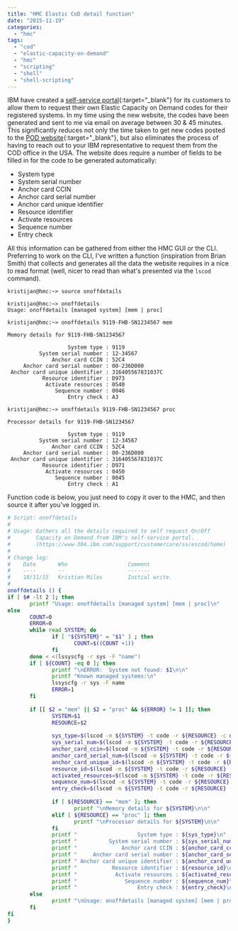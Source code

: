 ```yaml
---
title: "HMC Elastic CoD detail function"
date: "2015-11-19"
categories: 
  - "hmc"
tags: 
  - "cod"
  - "elastic-capacity-on-demand"
  - "hmc"
  - "scripting"
  - "shell"
  - "shell-scripting"
---
```


IBM have created a [self-service portal](https://www-304.ibm.com/support/customercare/ss/escod/home){:target="_blank"} for its customers to allow them to request their own Elastic Capacity on Demand codes for their registered systems. In my time using the new website, the codes have been generated and sent to me via email on average between 30 & 45 minutes. This significantly reduces not only the time taken to get new codes posted to the [POD website](http://www-912.ibm.com/pod/pod){:target="_blank"}, but also eliminates the process of having to reach out to your IBM representative to request them from the COD office in the USA. The website does require a number of fields to be filled in for the code to be generated automatically:

- System type
- System serial number
- Anchor card CCIN
- Anchor card serial number
- Anchor card unique identifier
- Resource identifier
- Activate resources
- Sequence number
- Entry check

All this information can be gathered from either the HMC GUI or the CLI. Preferring to work on the CLI, I've written a function (inspiration from Brian Smith) that collects and generates all the data the website requires in a nice to read format (well, nicer to read than what's presented via the `lscod` command).

```console
kristijan@hmc:~> source onoffdetails
 
kristijan@hmc:~> onoffdetails
Usage: onoffdetails [managed system] [mem | proc]
 
kristijan@hmc:~> onoffdetails 9119-FHB-SN1234567 mem
 
Memory details for 9119-FHB-SN1234567
 
                   System type : 9119
          System serial number : 12-34567
              Anchor card CCIN : 52C4
     Anchor card serial number : 00-236D000
 Anchor card unique identifier : 316405567831037C
           Resource identifier : D973
            Activate resources : 0540
               Sequence number : 0046
                   Entry check : A3
 
kristijan@hmc:~> onoffdetails 9119-FHB-SN1234567 proc
 
Processor details for 9119-FHB-SN1234567
 
                   System type : 9119
          System serial number : 12-34567
              Anchor card CCIN : 52C4
     Anchor card serial number : 00-236D000
 Anchor card unique identifier : 316405567831037C
           Resource identifier : D971
            Activate resources : 0450
               Sequence number : 0045
                   Entry check : A1
```

Function code is below, you just need to copy it over to the HMC, and then source it after you've logged in.

```bash
# Script: onoffdetails
#
# Usage: Gathers all the details required to self request On/Off
#        Capacity on Demand from IBM's self-service portal.
#        (https://www-304.ibm.com/support/customercare/ss/escod/home)
#
# Change log:
#    Date       Who                   Comment
#    ----       --                    -------
#    18/11/15   Kristian Milos        Initial write.
#
onoffdetails () {
if [ $# -lt 2 ]; then
       printf "Usage: onoffdetails [managed system] [mem | proc]\n"
else
       COUNT=0
       ERROR=0
       while read SYSTEM; do
              if [ "${SYSTEM}" = "$1" ] ; then
                     COUNT=$((COUNT +1))
              fi
       done < <(lssyscfg -r sys -F "name")
       if [ ${COUNT} -eq 0 ]; then
              printf "\nERROR:  System not found: $1\n\n"
              printf "Known managed systems:\n"
              lssyscfg -r sys -F name
              ERROR=1
       fi
 
       if [[ $2 = "mem" || $2 = "proc" && ${ERROR} != 1 ]]; then
              SYSTEM=$1
              RESOURCE=$2
 
              sys_type=$(lscod -m ${SYSTEM} -t code -r ${RESOURCE} -c onoff -F sys_type)
              sys_serial_num=$(lscod -m ${SYSTEM} -t code -r ${RESOURCE} -c onoff -F sys_serial_num)
              anchor_card_ccin=$(lscod -m ${SYSTEM} -t code -r ${RESOURCE} -c onoff -F anchor_card_ccin)
              anchor_card_serial_num=$(lscod -m ${SYSTEM} -t code -r ${RESOURCE} -c onoff -F anchor_card_serial_num)
              anchor_card_unique_id=$(lscod -m ${SYSTEM} -t code -r ${RESOURCE} -c onoff -F anchor_card_unique_id)
              resource_id=$(lscod -m ${SYSTEM} -t code -r ${RESOURCE} -c onoff -F resource_id)
              activated_resources=$(lscod -m ${SYSTEM} -t code -r ${RESOURCE} -c onoff -F activated_resources)
              sequence_num=$(lscod -m ${SYSTEM} -t code -r ${RESOURCE} -c onoff -F sequence_num)
              entry_check=$(lscod -m ${SYSTEM} -t code -r ${RESOURCE} -c onoff -F entry_check)
 
              if [ ${RESOURCE} == "mem" ]; then
                     printf "\nMemory details for ${SYSTEM}\n\n"
              elif [ ${RESOURCE} == "proc" ]; then
                     printf "\nProcessor details for ${SYSTEM}\n\n"
              fi
              printf "                   System type : ${sys_type}\n"
              printf "          System serial number : ${sys_serial_num}\n"
              printf "              Anchor card CCIN : ${anchor_card_ccin}\n"
              printf "     Anchor card serial number : ${anchor_card_serial_num}\n"
              printf " Anchor card unique identifier : ${anchor_card_unique_id}\n"
              printf "           Resource identifier : ${resource_id}\n"
              printf "            Activate resources : ${activated_resources}\n"
              printf "               Sequence number : ${sequence_num}\n"
              printf "                   Entry check : ${entry_check}\n"
       else
              printf "\nUsage: onoffdetails [managed system] [mem | proc]\n"
       fi
fi
}
```
